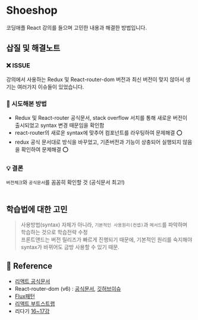 # Shoeshop

코딩애플 React 강의를 들으며 고민한 내용과 해결한 방법입니다.<br/>

## 삽질 및 해결노트

### ❌ ISSUE
강의에서 사용하는 Redux 및 React-router-dom 버전과 최신 버전이 맞지 않아서 생기는 여러가지 이슈들이 있었습니다.

### 🧐 시도해본 방법

- Redux 및 React-router 공식문서, stack overflow 서치를 통해 새로운 버전이 출시되었고 syntax 변경 때문임을 확인함
- react-router의 새로운 syntax에 맞추어 컴포넌트를 라우팅하여 문제해결 ⭕
- redux 공식 문서대로 방식을 바꾸었고, 기존버전과 기능이 상충되어 실행되지 않음을 확인하여 문제해결 ⭕

### 💡 결론

`버전체크`와 `공식문서`를 꼼꼼히 확인할 것 (공식문서 최고!) <br/><br/>

## 학습법에 대한 고민

> 사용방법(syntax) 자체가 아니라, `기본적인 사용원리(컨셉)`과 `메서드`를 파악하며 학습하는 것으로 학습전략 수정<br/>
> 프론트앤드는 버전 릴리즈가 빠르게 진행되기 때문에, 기본적인 원리를 숙지해야 syntax가 바뀌어도 금방 사용할 수 있기 때문.

## 📖 Reference

- [리액트 공식문서](https://ko.reactjs.org/)
- React-router-dom (v6) : [공식문서](https://reactrouter.com/docs/en/v6/getting-started/tutorial#introduction), [깃허브이슈](https://github.com/remix-run/react-router/blob/main/docs/upgrading/v5.md#advantages-of-route-element)
- [Flux패턴](https://www.huskyhoochu.com/flux-architecture/)
- [리액트 부트스트랩](https://react-bootstrap.github.io/)
- 리다기 [16~17강](https://thebook.io/080203/)
